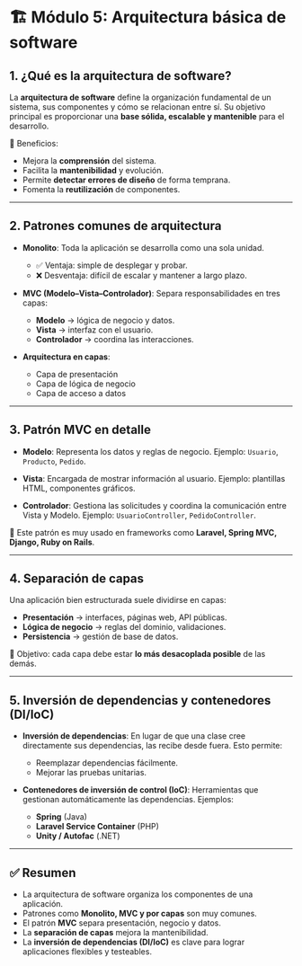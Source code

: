 
# 🏗️ Módulo 5: Arquitectura básica de software

## 1. ¿Qué es la arquitectura de software?

La **arquitectura de software** define la organización fundamental de un sistema, sus componentes y cómo se relacionan entre sí.
Su objetivo principal es proporcionar una **base sólida, escalable y mantenible** para el desarrollo.

🔑 Beneficios:

* Mejora la **comprensión** del sistema.
* Facilita la **mantenibilidad** y evolución.
* Permite **detectar errores de diseño** de forma temprana.
* Fomenta la **reutilización** de componentes.

---

## 2. Patrones comunes de arquitectura

* **Monolito**:
  Toda la aplicación se desarrolla como una sola unidad.

  * ✅ Ventaja: simple de desplegar y probar.
  * ❌ Desventaja: difícil de escalar y mantener a largo plazo.

* **MVC (Modelo–Vista–Controlador)**:
  Separa responsabilidades en tres capas:

  * **Modelo** → lógica de negocio y datos.
  * **Vista** → interfaz con el usuario.
  * **Controlador** → coordina las interacciones.

* **Arquitectura en capas**:

  * Capa de presentación
  * Capa de lógica de negocio
  * Capa de acceso a datos

---

## 3. Patrón MVC en detalle

* **Modelo**:
  Representa los datos y reglas de negocio.
  Ejemplo: `Usuario`, `Producto`, `Pedido`.

* **Vista**:
  Encargada de mostrar información al usuario.
  Ejemplo: plantillas HTML, componentes gráficos.

* **Controlador**:
  Gestiona las solicitudes y coordina la comunicación entre Vista y Modelo.
  Ejemplo: `UsuarioController`, `PedidoController`.

📌 Este patrón es muy usado en frameworks como **Laravel, Spring MVC, Django, Ruby on Rails**.

---

## 4. Separación de capas

Una aplicación bien estructurada suele dividirse en capas:

* **Presentación** → interfaces, páginas web, API públicas.
* **Lógica de negocio** → reglas del dominio, validaciones.
* **Persistencia** → gestión de base de datos.

🎯 Objetivo: cada capa debe estar **lo más desacoplada posible** de las demás.

---

## 5. Inversión de dependencias y contenedores (DI/IoC)

* **Inversión de dependencias**:
  En lugar de que una clase cree directamente sus dependencias, las recibe desde fuera.
  Esto permite:

  * Reemplazar dependencias fácilmente.
  * Mejorar las pruebas unitarias.

* **Contenedores de inversión de control (IoC)**:
  Herramientas que gestionan automáticamente las dependencias.
  Ejemplos:

  * **Spring** (Java)
  * **Laravel Service Container** (PHP)
  * **Unity / Autofac** (.NET)

---

## ✅ Resumen

* La arquitectura de software organiza los componentes de una aplicación.
* Patrones como **Monolito, MVC y por capas** son muy comunes.
* El patrón **MVC** separa presentación, negocio y datos.
* La **separación de capas** mejora la mantenibilidad.
* La **inversión de dependencias (DI/IoC)** es clave para lograr aplicaciones flexibles y testeables.

